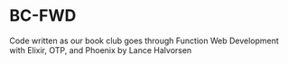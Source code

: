 # BC-FWD
Code written as our book club goes through Function Web Development with Elixir, OTP, and Phoenix by Lance Halvorsen
